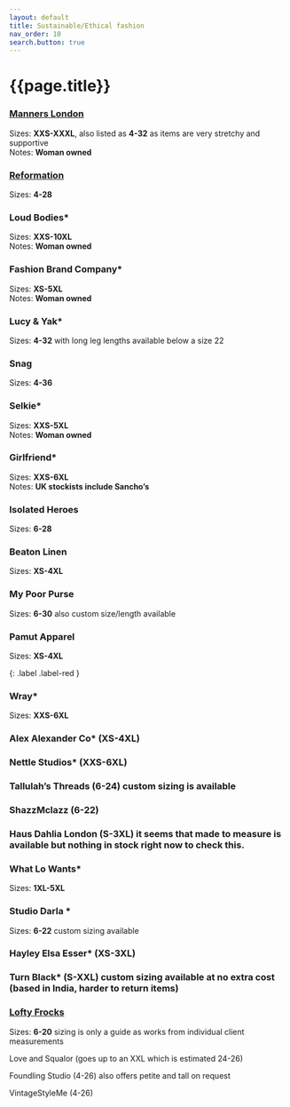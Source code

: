 ```yaml
---
layout: default
title: Sustainable/Ethical fashion
nav_order: 10
search.button: true
---
```


# {{page.title}}

### [Manners London](https://www.mannersldn.com/?gclid=Cj0KCQjw5-WRBhCKARIsAAId9Fmq_XNgODKPht4voQ1hMc20mLmxTaXb4qXYy7oQh00NYID0Z0byB_kaAny_EALw_wcB)<br/>
Sizes: **XXS-XXXL**, also listed as **4-32** as items are very stretchy and supportive<br/>
Notes: **Woman owned**

### [Reformation](https://www.thereformation.com/)<br/>
Sizes: **4-28**

### Loud Bodies* <br/>
Sizes: **XXS-10XL**<br/>
Notes: **Woman owned**

### Fashion Brand Company* <br/>
Sizes: **XS-5XL**<br/>
Notes: **Woman owned**

### Lucy & Yak* <br/>
Sizes: **4-32** with long leg lengths available below a size 22

### Snag<br/>
Sizes: **4-36**

### Selkie*
Sizes: **XXS-5XL**<br/>
Notes: **Woman owned**

### Girlfriend* <br/>
Sizes: **XXS-6XL**<br/>
Notes: **UK stockists include Sancho’s**

### Isolated Heroes<br/>
Sizes: **6-28**

### Beaton Linen<br/>
Sizes: **XS-4XL**

### My Poor Purse<br/>
Sizes: **6-30** also custom size/length available

### Pamut Apparel <br/>
Sizes: **XS-4XL**<br/>

 
{: .label .label-red } 
### Wray* <br/>
Sizes: **XXS-6XL**

### Alex Alexander Co* (XS-4XL)

### Nettle Studios* (XXS-6XL)

### Tallulah’s Threads (6-24) custom sizing is available

### ShazzMclazz (6-22)

### Haus Dahlia London (S-3XL) it seems that made to measure is available but nothing in stock right now to check this.

### What Lo Wants* 
Sizes: **1XL-5XL**

### Studio Darla <span style="color:.text-red-300;">&#42;</span><br />
Sizes: **6-22** custom sizing available

### Hayley Elsa Esser* (XS-3XL)

### Turn Black* (S-XXL) custom sizing available at no extra cost (based in India, harder to return items)

### [Lofty Frocks](https://www.loftyfrocks.uk/)<br/>
Sizes: **6-20** sizing is only a guide as works from individual client measurements

Love and Squalor (goes up to an XXL which is estimated 24-26)

Foundling Studio (4-26) also offers petite and tall on request

VintageStyleMe (4-26)